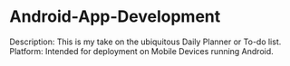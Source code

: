 # Android-App-Development
Description: This is my take on the ubiquitous Daily Planner or To-do list.
Platform: Intended for deployment on Mobile Devices running Android.
